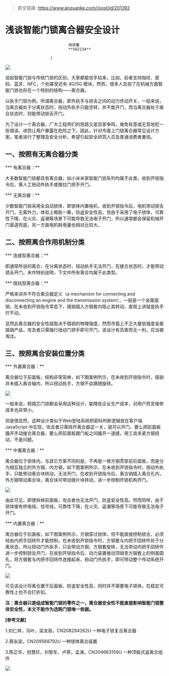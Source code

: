 > 原文链接: https://www.anquanke.com//post/id/201392 


# 浅谈智能门锁离合器安全设计


                                阅读量   
                                **562134**
                            
                        |
                        
                                                                                    



[![](https://p5.ssl.qhimg.com/t0137ca03b4993ee6b4.jpg)](https://p5.ssl.qhimg.com/t0137ca03b4993ee6b4.jpg)



说起智能门锁与传统门锁的区别，大家都能信手拈来，比如，前者支持指纹、密码、蓝牙、NFC，个别甚至还有 4G/5G 模块，然而，很多人忽视了在机械方面智能门锁也存在一个特别的结构——离合器。

以执手门锁为例，所谓离合器，即外执手与锁舌之间的动力传动开关，一般来说，当离合器处于分离状态时，扭动外执手只能空转，并不能开门，而当离合器处于接合状态时，则能带动锁舌开门。

为了设计一个离合器，广大工程师们的思路又是百家争鸣，难免有意或无意地犯一些错误，进而让用户暴露在危险之下。因此，针对市面上门锁离合器常见设计方案，笔者进行了整理及安全分析，希望引起安全研究人员及普通消费者重视。



## 一、按照有无离合器分类

*** 有离合器：**

大多数智能门锁都具有离合器，如小米米家智能门锁系列均属于此类，收到开锁指令后，需人工扭动外执手或推拉门把手开门。

*** 无离合器：**

少数智能门锁采用全自动锁体，即锁体内置电机，收到开锁指令后，电机带动锁舌开门，无需外力，体验上略胜一筹，防盗安全性高，但由于采用了电子锁体，可靠性下降，在火灾、返潮等场景下可能导致无法电子开门，所以通常都会保留机械开门渠道兜底，另一方面电机耗电量也相对比较大。



## 二、按照离合作用机制分类

*** 连接型离合器：**

即通常所说的离合，在分离状态时，扭动执手无法开门，在接合状态时，才能带动锁舌开门，未作特别说明，下文中所有离合均属于此类型。

*** 阻挡型离合器：**

严格来讲并不符合离合器定义（a mechanism for connecting and disconnecting an engine and the transmission system），一般是一个金属插销，在未收到开锁指令常态下，插销插入方钢套内阻止其转动，直观上讲就是执手拧不动。

显然此离合器的安全性就取决于插销的物理强度，然而市面上不乏大量低强度金属插销产品，攻击者只需强行扭动门把手即可开门，该设计有百害而无一利，应当被淘汰。



## 三、按照离合安装位置分类

*** 外置离合器：**

离合器位于前面板，结构非常简单，如下图案例所示，在未收到开锁指令时，插销并未插入离合轴内，所以扭动执手，方钢不会跟随旋转。

[![](https://p1.ssl.qhimg.com/t01e3a0a69dbf11cbf0.jpg)](https://p1.ssl.qhimg.com/t01e3a0a69dbf11cbf0.jpg)

一般来说，假插芯门锁都会采用这种设计，能降低企业生产成本，对用户而言维修成本也非常小。

但是很显然，这种设计类似于Web登陆系统把密码判断逻辑放在客户端 JavaScript 中实现，攻击者只需绕开离合器这一关，就可以开门，要么把前面板撬开手动接合离合器，要么把前面板跟门板之间撬开一道缝，用工具夹紧方钢扭动，不是问题。

*** 中置离合器：**

离合器位于锁体内，与其它方案不同的是，不再是一根方钢贯穿前后面板，而是分为相互独立的外方钢、内方钢，如下图案例所示，在未收到开锁指令时，扭动外执手，只能带动离合块转动，无法开门，在收到开锁指令后，离合销插入离合孔内，外方钢带动离合块，离合块可带动拨片块转动，进一步控制开锁机构开门。

[![](https://p2.ssl.qhimg.com/t019ed3568d523572ad.png)](https://p2.ssl.qhimg.com/t019ed3568d523572ad.png)

由此可见，即使拆掉前面板，攻击者也无法开门，防盗安全性高。然而同样，由于锁体接有供电线、信号线，可靠性下降，在火灾、返潮等场景下可能导致无法电子开门。

*** 内置离合器：**

离合器位于后面板，如下图案例所示，方钢穿过锁体，但不能直接控制锁舌，必须经由内把手回转件才能控制，在未收到开锁指令时，方钢套与内把手回转件处于分离状态，所以扭动门外执手，只会带动方钢、方钢套旋转，无法带动内把手回转件进一步控制锁舌开门，在收到开锁指令后，动力装置推动顶销至方钢套上的侧面圆孔，将方钢套与内把手回转件连接起来，扭动门外执手，即可带动整个传动系统开门。

[![](https://p5.ssl.qhimg.com/t01decee25830628b40.jpg)](https://p5.ssl.qhimg.com/t01decee25830628b40.jpg)

可见该设计将离合置于后面板，防盗安全性高，同时并不需要电子锁体，在稳定可靠性上也不会打折扣。

**注：离合器只是组成智能门锁的零件之一，离合器安全性不能直接影响智能门锁整体安全性，本文不能作为选购门锁唯一依据。**



**[参考文献]**

1.刘仁祥，冯叶，梁龙驱，CN208294262U 一种电子锁复合离合器

2.蔡永梁，CN209568792U 一种锁体离合装置

3.陈正华，倪慧珍，刘黎军，卢荣，孟涛，CN204663159U 一种顶板式返离合组件

[![](https://p0.ssl.qhimg.com/t01ec407ed278d2063a.png)](https://p0.ssl.qhimg.com/t01ec407ed278d2063a.png)
